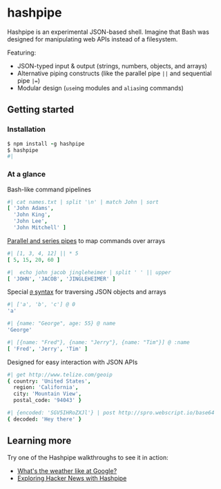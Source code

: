 # hashpipe

Hashpipe is an experimental JSON-based shell. Imagine that Bash was designed for manipulating web APIs instead of a filesystem.

Featuring:

* JSON-typed input & output (strings, numbers, objects, and arrays)
* Alternative piping constructs (like the parallel pipe `||` and sequential pipe `|=`)
* Modular design (`use`ing modules and `alias`ing commands)

## Getting started


### Installation

```coffee
$ npm install -g hashpipe
$ hashpipe
#|
```

### At a glance

Bash-like command pipelines

```coffee
#| cat names.txt | split '\n' | match John | sort
[ 'John Adams',
  'John King',
  'John Lee',
  'John Mitchell' ]
```

[Parallel and series pipes](https://github.com/spro/hashpipe/blob/master/docs/Syntax.md#at-expressions) to map commands over arrays

```coffee
#| [1, 3, 4, 12] || * 5
[ 5, 15, 20, 60 ]

#|  echo john jacob jingleheimer | split ' ' || upper
[ 'JOHN', 'JACOB', 'JINGLEHEIMER' ]
```

Special [`@` syntax](https://github.com/spro/hashpipe/blob/master/docs/Syntax.md#at-expressions) for traversing JSON objects and arrays

```coffee
#| ['a', 'b', 'c'] @ 0
'a'

#| {name: "George", age: 55} @ name
'George'

#| [{name: "Fred"}, {name: "Jerry"}, {name: "Tim"}] @ :name
[ 'Fred', 'Jerry', 'Tim' ]
```

Designed for easy interaction with JSON APIs

```coffee
#| get http://www.telize.com/geoip
{ country: 'United States',
  region: 'California',
  city: 'Mountain View',
  postal_code: '94043' }

#| {encoded: 'SGV5IHRoZXJl'} | post http://spro.webscript.io/base64
{ decoded: 'Hey there' }
```

## Learning more

Try one of the Hashpipe walkthroughs to see it in action:

* [What's the weather like at Google?](https://github.com/spro/hashpipe/blob/master/docs/walkthroughs/GoogleWeather.md)
* [Exploring Hacker News with Hashpipe](https://github.com/spro/hashpipe/blob/master/docs/walkthroughs/HN.md)
